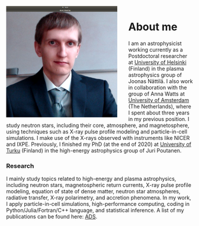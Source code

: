 <img style="float: left; padding-right:30px;" src="images/tsalmi.jpg">



# About me



I am an astrophysicist working currently as a Postdoctoral researcher at [University of Helsinki](https://www.helsinki.fi/en) (Finland) in the plasma astrophysics group of Joonas Nättilä.
I also work in collaboration with the group of Anna Watts at [University of Amsterdam](https://www.uva.nl/en/) (The Netherlands), where I spent about three years in my previous position.
I study neutron stars, including their core, atmosphere, and magnetosphere, using techniques such as X-ray pulse profile modeling and particle-in-cell simulations.
I make use of the X-rays observed with instruments like NICER and IXPE.
Previously, I finished my PhD (at the end of 2020) at [University of Turku](https://www.utu.fi/en/university) (Finland) in the high-energy astrophysics group of Juri Poutanen.


### Research

I mainly study topics related to high-energy and plasma astrophysics, including neutron stars, magnetospheric return currents, X-ray pulse profile modeling, equation of state of dense matter, neutron star atmospheres, radiative transfer, X-ray polarimetry, and accretion phenomena. In my work, I apply particle-in-cell simulations, high-performance computing, coding in Python/Julia/Fortran/C++ language, and statistical inference. A list of my publications can be found here: [ADS](https://ui.adsabs.harvard.edu/search/q=Salmi%2C%20Tuomo%20collection%3Aastronomy&sort=date%20desc%2C%20bibcode%20desc&p_=0).

